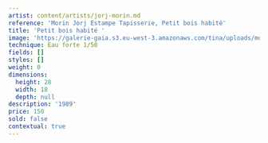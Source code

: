 ```yaml
---
artist: content/artists/jorj-morin.md
reference: 'Morin Jorj Estampe Tapisserie, Petit bois habité'
title: 'Petit bois habité '
image: 'https://galerie-gaia.s3.eu-west-3.amazonaws.com/tina/uploads/morin-jorj-estampe-tapisserie/GALERIE GAIA.J.MORIN.PETIT BOIS HABITE.29x19.jpg'
technique: Eau forte 1/50
fields: []
styles: []
weight: 0
dimensions:
  height: 28
  width: 18
  depth: null
description: '1989'
price: 150
sold: false
contextual: true
---
```


